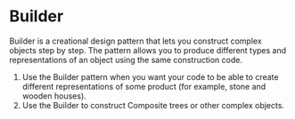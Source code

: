 # **Builder**


Builder is a creational design pattern that lets you construct complex objects step by step. The pattern allows you to produce different types and representations of an object using the same construction code.


1. Use the Builder pattern when you want your code to be able to create different representations of some product (for example, stone and wooden houses).
2. Use the Builder to construct Composite trees or other complex objects.